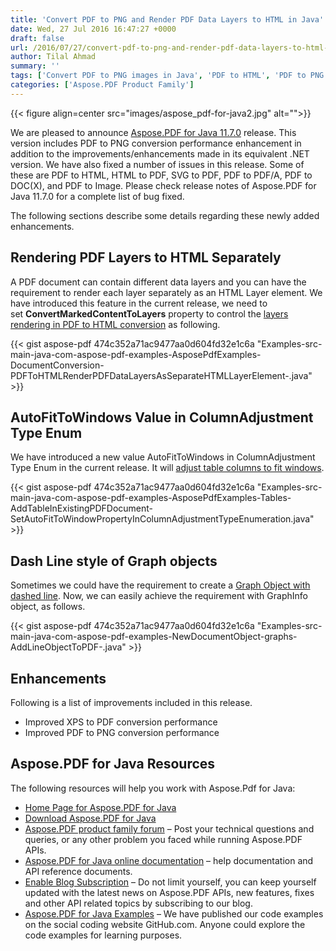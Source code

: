 ```yaml
---
title: 'Convert PDF to PNG and Render PDF Data Layers to HTML in Java'
date: Wed, 27 Jul 2016 16:47:27 +0000
draft: false
url: /2016/07/27/convert-pdf-to-png-and-render-pdf-data-layers-to-html-in-java/
author: Tilal Ahmad
summary: ''
tags: ['Convert PDF to PNG images in Java', 'PDF to HTML', 'PDF to PNG', 'Render PDF Data Layers to HTML in Java']
categories: ['Aspose.PDF Product Family']
---
```




{{< figure align=center src="images/aspose_pdf-for-java2.jpg" alt="">}}


We are pleased to announce [Aspose.PDF for Java 11.7.0][1] release. This version includes PDF to PNG conversion performance enhancement in addition to the improvements/enhancements made in its equivalent .NET version. We have also fixed a number of issues in this release. Some of these are PDF to HTML, HTML to PDF, SVG to PDF, PDF to PDF/A, PDF to DOC(X), and PDF to Image. Please check release notes of Aspose.PDF for Java 11.7.0 for a complete list of bug fixed.

The following sections describe some details regarding these newly added enhancements.

## Rendering PDF Layers to HTML Separately

A PDF document can contain different data layers and you can have the requirement to render each layer separately as an HTML Layer element. We have introduced this feature in the current release, we need to set **ConvertMarkedContentToLayers** property to control the [layers rendering in PDF to HTML conversion][2] as following.

{{< gist aspose-pdf 474c352a71ac9477aa0d604fd32e1c6a "Examples-src-main-java-com-aspose-pdf-examples-AsposePdfExamples-DocumentConversion-PDFToHTMLRenderPDFDataLayersAsSeparateHTMLLayerElement-.java" >}}

## AutoFitToWindows Value in ColumnAdjustment Type Enum

We have introduced a new value AutoFitToWindows in ColumnAdjustment Type Enum in the current release. It will [adjust table columns to fit windows][3].

{{< gist aspose-pdf 474c352a71ac9477aa0d604fd32e1c6a "Examples-src-main-java-com-aspose-pdf-examples-AsposePdfExamples-Tables-AddTableInExistingPDFDocument-SetAutoFitToWindowPropertyInColumnAdjustmentTypeEnumeration.java" >}}

## Dash Line style of Graph objects

Sometimes we could have the requirement to create a [Graph Object with dashed line][4]. Now, we can easily achieve the requirement with GraphInfo object, as follows.

{{< gist aspose-pdf 474c352a71ac9477aa0d604fd32e1c6a "Examples-src-main-java-com-aspose-pdf-examples-NewDocumentObject-graphs-AddLineObjectToPDF-.java" >}}

## Enhancements

Following is a list of improvements included in this release.

*   Improved XPS to PDF conversion performance
*   Improved PDF to PNG conversion performance

## Aspose.PDF for Java Resources

The following resources will help you work with Aspose.Pdf for Java:

*   [Home Page for Aspose.PDF for Java][5]
*   [Download Aspose.PDF for Java][6]
*   [Aspose.PDF product family forum][7] – Post your technical questions and queries, or any other problem you faced while running Aspose.PDF APIs.
*   [Aspose.PDF for Java online documentation][8] – help documentation and API reference documents.
*   [Enable Blog Subscription][9] – Do not limit yourself, you can keep yourself updated with the latest news on Aspose.PDF APIs, new features, fixes and other API related topics by subscribing to our blog.
*   [Aspose.PDF for Java Examples][10] – We have published our code examples on the social coding website GitHub.com. Anyone could explore the code examples for learning purposes.




[1]: https://downloads.aspose.com/pdf/java
[2]: https://docs.aspose.com/display/pdfjava/Convert+PDF+to+HTML+format#ConvertPDFtoHTMLformat-PDFtoHTML-RenderPDFdatalayersasaseparateHTMLLayerElement
[3]: https://docs.aspose.com/display/pdfjava/Add+Table+in+Existing+PDF+Document#AddTableinExistingPDFDocument-AutoFitToWindowpropertyinColumnAdjustmentTypeenumeration
[4]: https://docs.aspose.com/
[5]: http://products.aspose.com/pdf/java
[6]: http://downloads.aspose.com/pdf/java
[7]: http://forum.aspose.com
[8]: http://docs.aspose.com/display/pdfjava/Home
[9]: https://blog.aspose.com/
[10]: https://github.com/asposepdf/Aspose_Pdf_JAVA




